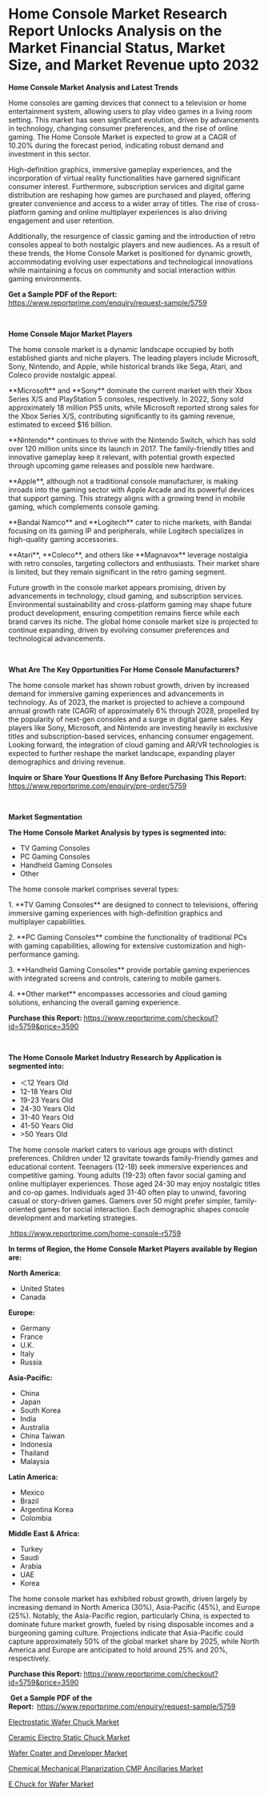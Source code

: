 <p><h1>Home Console Market Research Report Unlocks Analysis on the Market Financial Status, Market Size, and Market Revenue upto 2032</h1></p><p><strong>Home Console Market Analysis and Latest Trends</strong></p>
<p><p>Home consoles are gaming devices that connect to a television or home entertainment system, allowing users to play video games in a living room setting. This market has seen significant evolution, driven by advancements in technology, changing consumer preferences, and the rise of online gaming. The Home Console Market is expected to grow at a CAGR of 10.20% during the forecast period, indicating robust demand and investment in this sector.</p><p>High-definition graphics, immersive gameplay experiences, and the incorporation of virtual reality functionalities have garnered significant consumer interest. Furthermore, subscription services and digital game distribution are reshaping how games are purchased and played, offering greater convenience and access to a wider array of titles. The rise of cross-platform gaming and online multiplayer experiences is also driving engagement and user retention.</p><p>Additionally, the resurgence of classic gaming and the introduction of retro consoles appeal to both nostalgic players and new audiences. As a result of these trends, the Home Console Market is positioned for dynamic growth, accommodating evolving user expectations and technological innovations while maintaining a focus on community and social interaction within gaming environments.</p></p>
<p><strong>Get a Sample PDF of the Report:&nbsp;</strong> <a href="https://www.reportprime.com/enquiry/request-sample/5759?utm_campaign=103&utm_medium=2&utm_source=Github&utm_content=ia&utm_term=19032025&utm_id=home-console">https://www.reportprime.com/enquiry/request-sample/5759</a></p>
<p>&nbsp;</p>
<p><strong>Home Console Major Market Players</strong></p>
<p><p>The home console market is a dynamic landscape occupied by both established giants and niche players. The leading players include Microsoft, Sony, Nintendo, and Apple, while historical brands like Sega, Atari, and Coleco provide nostalgic appeal.</p><p>**Microsoft** and **Sony** dominate the current market with their Xbox Series X/S and PlayStation 5 consoles, respectively. In 2022, Sony sold approximately 18 million PS5 units, while Microsoft reported strong sales for the Xbox Series X/S, contributing significantly to its gaming revenue, estimated to exceed $16 billion.</p><p>**Nintendo** continues to thrive with the Nintendo Switch, which has sold over 120 million units since its launch in 2017. The family-friendly titles and innovative gameplay keep it relevant, with potential growth expected through upcoming game releases and possible new hardware.</p><p>**Apple**, although not a traditional console manufacturer, is making inroads into the gaming sector with Apple Arcade and its powerful devices that support gaming. This strategy aligns with a growing trend in mobile gaming, which complements console gaming.</p><p>**Bandai Namco** and **Logitech** cater to niche markets, with Bandai focusing on its gaming IP and peripherals, while Logitech specializes in high-quality gaming accessories.</p><p>**Atari**, **Coleco**, and others like **Magnavox** leverage nostalgia with retro consoles, targeting collectors and enthusiasts. Their market share is limited, but they remain significant in the retro gaming segment.</p><p>Future growth in the console market appears promising, driven by advancements in technology, cloud gaming, and subscription services. Environmental sustainability and cross-platform gaming may shape future product development, ensuring competition remains fierce while each brand carves its niche. The global home console market size is projected to continue expanding, driven by evolving consumer preferences and technological advancements.</p></p>
<p>&nbsp;</p>
<p><strong>What Are The Key Opportunities For Home Console Manufacturers?</strong></p>
<p><p>The home console market has shown robust growth, driven by increased demand for immersive gaming experiences and advancements in technology. As of 2023, the market is projected to achieve a compound annual growth rate (CAGR) of approximately 6% through 2028, propelled by the popularity of next-gen consoles and a surge in digital game sales. Key players like Sony, Microsoft, and Nintendo are investing heavily in exclusive titles and subscription-based services, enhancing consumer engagement. Looking forward, the integration of cloud gaming and AR/VR technologies is expected to further reshape the market landscape, expanding player demographics and driving revenue.</p></p>
<p><strong>Inquire or Share Your Questions If Any Before Purchasing This Report:</strong> <a href="https://www.reportprime.com/enquiry/pre-order/5759?utm_campaign=103&utm_medium=2&utm_source=Github&utm_content=ia&utm_term=19032025&utm_id=home-console">https://www.reportprime.com/enquiry/pre-order/5759</a></p>
<p>&nbsp;</p>
<p><strong>Market Segmentation</strong></p>
<p><strong>The Home Console Market Analysis by types is segmented into:</strong></p>
<p><ul><li>TV Gaming Consoles</li><li>PC Gaming Consoles</li><li>Handheld Gaming Consoles</li><li>Other</li></ul></p>
<p><p>The home console market comprises several types: </p><p>1. **TV Gaming Consoles** are designed to connect to televisions, offering immersive gaming experiences with high-definition graphics and multiplayer capabilities. </p><p>2. **PC Gaming Consoles** combine the functionality of traditional PCs with gaming capabilities, allowing for extensive customization and high-performance gaming. </p><p>3. **Handheld Gaming Consoles** provide portable gaming experiences with integrated screens and controls, catering to mobile gamers. </p><p>4. **Other market** encompasses accessories and cloud gaming solutions, enhancing the overall gaming experience.</p></p>
<p><strong>Purchase this Report:&nbsp;</strong><a href="https://www.reportprime.com/checkout?id=5759&price=3590&utm_campaign=103&utm_medium=2&utm_source=Github&utm_content=ia&utm_term=19032025&utm_id=home-console">https://www.reportprime.com/checkout?id=5759&price=3590</a></p>
<p>&nbsp;</p>
<p><strong>The Home Console Market Industry Research by Application is segmented into:</strong></p>
<p><ul><li>＜12 Years Old</li><li>12-18 Years Old</li><li>19-23 Years Old</li><li>24-30 Years Old</li><li>31-40 Years Old</li><li>41-50 Years Old</li><li>>50 Years Old</li></ul></p>
<p><p>The home console market caters to various age groups with distinct preferences. Children under 12 gravitate towards family-friendly games and educational content. Teenagers (12-18) seek immersive experiences and competitive gaming. Young adults (19-23) often favor social gaming and online multiplayer experiences. Those aged 24-30 may enjoy nostalgic titles and co-op games. Individuals aged 31-40 often play to unwind, favoring casual or story-driven games. Gamers over 50 might prefer simpler, family-oriented games for social interaction. Each demographic shapes console development and marketing strategies.</p></p>
<p><a href="https://www.reportprime.com/home-console-r5759?utm_campaign=103&utm_medium=2&utm_source=Github&utm_content=ia&utm_term=19032025&utm_id=home-console">&nbsp;https://www.reportprime.com/home-console-r5759</a></p>
<p><strong>In terms of Region, the Home Console Market Players available by Region are:</strong></p>
<p>
    <p> <strong> North America: </strong>
        <ul>
            <li>United States</li>
            <li>Canada</li>
        </ul>
        </p> 
    <p> <strong> Europe: </strong>
        <ul>
            <li>Germany</li>
            <li>France</li>
            <li>U.K.</li>
            <li>Italy</li>
            <li>Russia</li>
        </ul>
        </p> 
    <p> <strong> Asia-Pacific: </strong>
        <ul>
            <li>China</li>
            <li>Japan</li>
            <li>South Korea</li>
            <li>India</li>
            <li>Australia</li>
            <li>China Taiwan</li>
            <li>Indonesia</li>
            <li>Thailand</li>
            <li>Malaysia</li>
        </ul>
        </p> 
    <p> <strong> Latin America: </strong>
        <ul>
            <li>Mexico</li>
            <li>Brazil</li>
            <li>Argentina Korea</li>
            <li>Colombia</li>
        </ul>
        </p> 
    <p> <strong> Middle East & Africa: </strong>
        <ul>
            <li>Turkey</li>
            <li>Saudi</li>
            <li>Arabia</li>
            <li>UAE</li>
            <li>Korea</li>
        </ul>
    </p>
    </p>
<p><p>The home console market has exhibited robust growth, driven largely by increasing demand in North America (30%), Asia-Pacific (45%), and Europe (25%). Notably, the Asia-Pacific region, particularly China, is expected to dominate future market growth, fueled by rising disposable incomes and a burgeoning gaming culture. Projections indicate that Asia-Pacific could capture approximately 50% of the global market share by 2025, while North America and Europe are anticipated to hold around 25% and 20%, respectively.</p></p>
<p><strong>Purchase this Report: </strong><a href="https://www.reportprime.com/checkout?id=5759&price=3590&utm_campaign=103&utm_medium=2&utm_source=Github&utm_content=ia&utm_term=19032025&utm_id=home-console">https://www.reportprime.com/checkout?id=5759&price=3590</a></p>
<p>&nbsp;<strong>Get a Sample PDF of the Report:&nbsp;&nbsp;</strong><a href="https://www.reportprime.com/enquiry/request-sample/5759?utm_campaign=103&utm_medium=2&utm_source=Github&utm_content=ia&utm_term=19032025&utm_id=home-console">https://www.reportprime.com/enquiry/request-sample/5759</a></p>
<p><strong></strong></p>
<p><p><a href="https://github.com/houltngake/Market-Research-Report-List-1/blob/main/electrostatic-wafer-chuck-market.md?utm_campaign=103&utm_medium=2&utm_source=Github&utm_content=ia&utm_term=19032025&utm_id=home-console">Electrostatic Wafer Chuck Market</a></p><p><a href="https://github.com/pllahoithana9/Market-Research-Report-List-1/blob/main/ceramic-electro-static-chuck-market.md?utm_campaign=103&utm_medium=2&utm_source=Github&utm_content=ia&utm_term=19032025&utm_id=home-console">Ceramic Electro Static Chuck Market</a></p><p><a href="https://github.com/sakuniniray98/Market-Research-Report-List-1/blob/main/wafer-coater-and-developer-market.md?utm_campaign=103&utm_medium=2&utm_source=Github&utm_content=ia&utm_term=19032025&utm_id=home-console">Wafer Coater and Developer Market</a></p><p><a href="https://github.com/snakewaduddx/Market-Research-Report-List-1/blob/main/chemical-mechanical-planarization-cmp-ancillaries-market.md?utm_campaign=103&utm_medium=2&utm_source=Github&utm_content=ia&utm_term=19032025&utm_id=home-console">Chemical Mechanical Planarization CMP Ancillaries Market</a></p><p><a href="https://github.com/zeyddaddo4/Market-Research-Report-List-1/blob/main/e-chuck-for-wafer-market.md?utm_campaign=103&utm_medium=2&utm_source=Github&utm_content=ia&utm_term=19032025&utm_id=home-console">E Chuck for Wafer Market</a></p></p>